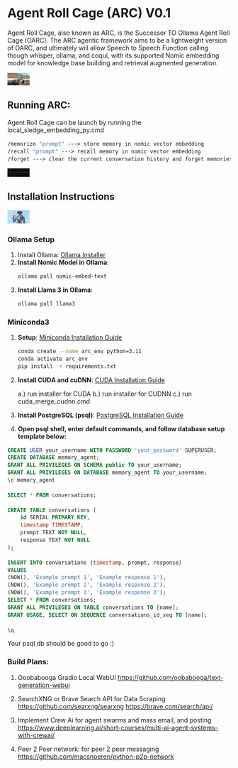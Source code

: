 # Agent Roll Cage (ARC) V0.1
Agent Roll Cage, also known as ARC, is the Successor TO Ollama Agent Roll Cage (OARC). The ARC agentic framework aims to be a lightweight version of OARC, and ultimately will allow Speech to Speech Function calling though whisper, ollama, and coqui, with its supported Nomic embedding model for knowledge base building and retrieval augmented generation.

<img
src="docs/ARC_POSTER_2.jpg "
  style="display: inline-block; margin: 0 auto; max-width: 50px">

## Running ARC:
Agent Roll Cage can be launch by running the local_sledge_embedding_py.cmd

```cmd
/memorize "prompt" ---> store memory in nomic vector embedding
/recall "prompt" ---> recall memory in nomic vector embedding
/forget ---> clear the current conversation history and forget memories
```

<img
src="docs/memorize_test.png"
  style="display: inline-block; margin: 0 auto; max-width: 50px">

## Installation Instructions
<img
src="docs/ARC_05_lablab.jpeg"
  style="display: inline-block; margin: 0 auto; max-width: 50px">
  
### Ollama Setup
1. Install Ollama:
[Ollama Installer](https://ollama.com/)
1. **Install Nomic Model in Ollama**:
    ```bash
    ollama pull nomic-embed-text

2. **Install Llama 3 in Ollama**:
    ```bash
    ollama pull llama3

### Miniconda3
1. **Setup**:
   [Miniconda Installation Guide](https://docs.conda.io/projects/conda/en/latest/user-guide/install/index.html)
    ```bash
    conda create --name arc_env python=3.11
    conda activate arc_env
    pip install -r requirements.txt
    ```
2. **Install CUDA and cuDNN**:
   [CUDA Installation Guide](https://docs.nvidia.com/cuda/cuda-installation-guide-linux/index.html)
   
   a.) run installer for CUDA
   b.) run installer for CUDNN
   c.) run cuda_merge_cudnn.cmd
   
4. **Install PostgreSQL (psql)**:
   [PostgreSQL Installation Guide](https://www.postgresql.org/download/)

5. **Open psql shell, enter default commands, and follow database setup template below:**

```sql
CREATE USER your_username WITH PASSWORD 'your_password' SUPERUSER;
CREATE DATABASE memory_agent;
GRANT ALL PRIVILEGES ON SCHEMA public TO your_username;
GRANT ALL PRIVILEGES ON DATABASE memory_agent TO your_username;
\c memory_agent

SELECT * FROM conversations;

CREATE TABLE conversations (
    id SERIAL PRIMARY KEY,
    timestamp TIMESTAMP,
    prompt TEXT NOT NULL,
    response TEXT NOT NULL
);

INSERT INTO conversations (timestamp, prompt, response) 
VALUES 
(NOW(), 'Example prompt 1', 'Example response 1'),
(NOW(), 'Example prompt 2', 'Example response 2'),
(NOW(), 'Example prompt 3', 'Example response 3');
SELECT * FROM conversations;
GRANT ALL PRIVILEGES ON TABLE conversations TO [name];
GRANT USAGE, SELECT ON SEQUENCE conversations_id_seq TO [name];

\q
```

Your psql db should be good to go :)

### Build Plans:
1. Ooobabooga Gradio Local WebUI
https://github.com/oobabooga/text-generation-webui

2. SearchXNG or Brave Search API for Data Scraping
https://github.com/searxng/searxng
https://brave.com/search/api/

3. Implement Crew Ai for agent swarms and mass email, and posting
https://www.deeplearning.ai/short-courses/multi-ai-agent-systems-with-crewai/

4. Peer 2 Peer network: for peer 2 peer messaging
https://github.com/macsnoeren/python-p2p-network
